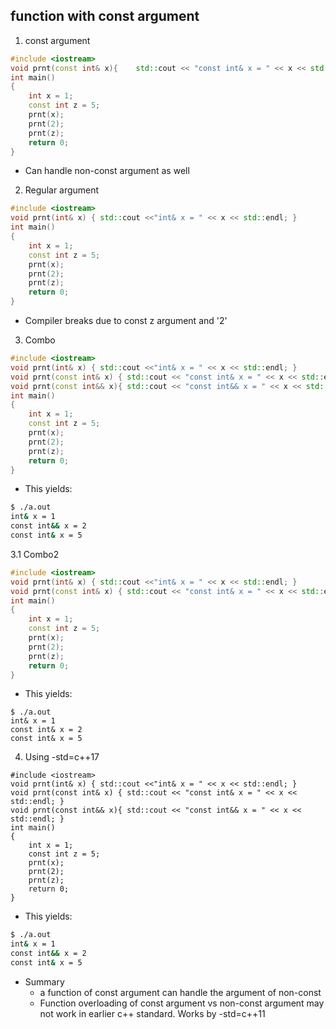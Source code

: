 ## function with const argument
1. const argument
```cpp
#include <iostream>
void prnt(const int& x){    std::cout << "const int& x = " << x << std::endl; }
int main()
{
    int x = 1;
    const int z = 5;
    prnt(x);
    prnt(2);
    prnt(z);
    return 0;
}
```
- Can handle non-const argument as well
2. Regular argument
```cpp
#include <iostream>
void prnt(int& x) { std::cout <<"int& x = " << x << std::endl; }
int main()
{
    int x = 1;
    const int z = 5;
    prnt(x);
    prnt(2);
    prnt(z);
    return 0;
}
```
- Compiler breaks due to const z argument and '2'
3. Combo
```cpp
#include <iostream>
void prnt(int& x) { std::cout <<"int& x = " << x << std::endl; }
void prnt(const int& x) { std::cout << "const int& x = " << x << std::endl; }
void prnt(const int&& x){ std::cout << "const int&& x = " << x << std::endl; }
int main()
{
    int x = 1;
    const int z = 5;
    prnt(x);
    prnt(2);
    prnt(z);
    return 0;
}
```
- This yields:
```bash
$ ./a.out 
int& x = 1
const int&& x = 2
const int& x = 5
```
3.1 Combo2
```cpp
#include <iostream>
void prnt(int& x) { std::cout <<"int& x = " << x << std::endl; }
void prnt(const int& x) { std::cout << "const int& x = " << x << std::endl; }
int main()
{
    int x = 1;
    const int z = 5;
    prnt(x);
    prnt(2);
    prnt(z);
    return 0;
}
```
- This yields:
```
$ ./a.out 
int& x = 1
const int& x = 2
const int& x = 5
```
4. Using -std=c++17
```
#include <iostream>
void prnt(int& x) { std::cout <<"int& x = " << x << std::endl; }
void prnt(const int& x) { std::cout << "const int& x = " << x << std::endl; }
void prnt(const int&& x){ std::cout << "const int&& x = " << x << std::endl; }
int main()
{
    int x = 1;
    const int z = 5;
    prnt(x);
    prnt(2);
    prnt(z);
    return 0;
}
```
- This yields:
```bash
$ ./a.out 
int& x = 1
const int&& x = 2
const int& x = 5
```
- Summary
    - a function of const argument can handle the argument of non-const
    - Function overloading of const argument vs non-const argument may not work in earlier c++ standard. Works by -std=c++11
